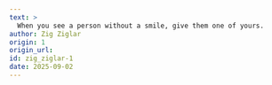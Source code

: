 ```yaml
---
text: >
  When you see a person without a smile, give them one of yours.
author: Zig Ziglar
origin: 1
origin_url:
id: zig_ziglar-1
date: 2025-09-02 
---
```

